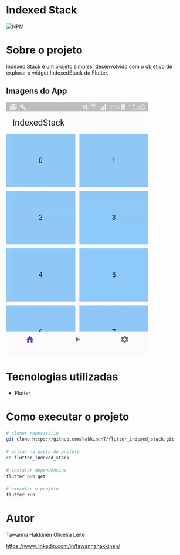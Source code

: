 # Indexed Stack 
[![NPM](https://img.shields.io/npm/l/react)](https://github.com/hakkinenT/flutter_indexed_stack/blob/master/LICENSE) 

# Sobre o projeto

Indexed Stack é um projeto simples, desenvolvido com o objetivo de explorar o widget IndexedStack do Flutter.

## Imagens do App
![Gif 1](https://github.com/hakkinenT/assets/blob/master/flutter-projects/flutter-indexed-stack/video.gif) 

# Tecnologias utilizadas
- Flutter


# Como executar o projeto

```bash
# clonar repositório
git clone https://github.com/hakkinenT/flutter_indexed_stack.git

# entrar na pasta do projeto 
cd flutter_indexed_stack

# instalar dependências
flutter pub get

# executar o projeto
flutter run
```

# Autor

Tawanna Hakkinen Oliveira Leite

https://www.linkedin.com/in/tawannahakkinen/

